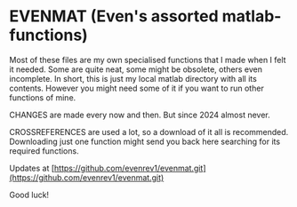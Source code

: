 # EVENMAT (Even's assorted matlab-functions)

 Most of these files are my own specialised functions that I made when
 I felt it needed. Some are quite neat, some might be obsolete, others
 even incomplete. In short, this is just my local matlab directory with
 all its contents. However you might need some of it if you want to
 run other functions of mine.

 CHANGES are made every now and then. But since 2024 almost never. 

 CROSSREFERENCES are used a lot, so a download of it all is
 recommended. Downloading just one function might send you back here
 searching for its required functions. 

 Updates at [https://github.com/evenrev1/evenmat.git](https://github.com/evenrev1/evenmat.git)
 
 Good luck!
